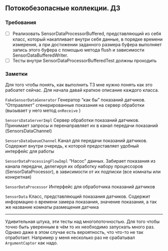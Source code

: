 ## Потокобезопасные коллекции. ДЗ

### Требования

- [ ] Реализовать SensorDataProcessorBuffered, представляющий из себя класс,
который накапливает внутри себя данные, в порядке времени измерения, а при достижении заданного размера буфера
выполняет запись этого буфера с помощью метода flush и зависимости SensorDataBufferedWriter.
- [ ] Тесты внутри SensorDataProcessorBufferedTest должны проходить

### Заметки

Для того чтобы понять, как выполнить ТЗ мне нужно понять как это рабоатет сейчас. 
Для начала давай краткое описание каждого класса.

`FakeSensorDataGenerator`
Генератор “как бы” показаний датчиков. “Отправляет” сгенерированные показания на
сервер обработки (вызывает у него метод `onReceive` )

`SensorsDataServerImpl`
Сервер обработки показаний датчиков. Принимает запросы и перенаправляет их в канал
передачи показаний (SensorsDataChannel)

`SensorsDataQueueChannel`
Канал для передачи показаний датчиков. Содержит внутри очередь, к которой
предоставляет удобный интерфейс для работы

`SensorDataProcessingFlowImpl`
“Насос” данных. Забирает показания из канала передачи, делегируя их обработку набору
процессоров (SensorDataProcessor), в зависимости от их подписки (все комнаты или
конкретная)

`SensorDataProcessor`
Интерфейс для обработчика показаний датчиков

`SensorData`
Класс, представляющий показания датчиков. Содержит информацию о времени замера
показания, значение показания, а так же название комнаты размещения датчика

---
Удивительная штука, эти тесты над многопоточностью. Для того чтобы точно быть уверенным в чём то их необходимо запускать много раз. 
Однако даже в этом случае есть вероятность, что что-то не так отработает. Например у меня несколько раз не срабатывал `ArgumentCaptor` как надо.